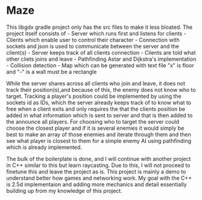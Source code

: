 # Maze

This libgdx gradle project only has the src files to make it less bloated. The project itself consists of 
    - Server which runs first and listens for clients
    - Clients which enable user to control their character
    - Connection with sockets and json is used to communicate between the server and the client(s)
    - Server keeps track of all clients connection
    - Clients are told what other cliets joins and leave 
    - Pathfinding Astar and Dijkstra's implementation 
    - Collision detection 
    - Map which can be generated with text file "x" is floor and "-" is a wall must be a rectangle


While the server shares across all clients who join and leave, it does not track their position(s),and because of this, the enemy does not know who to target. Tracking a player's position could be implemented by using the sockets id as IDs, which the server already keeps track of to know what to free when a client exits and only requires the that the clients position be added in what information which is sent to server and that is then added to the announce all players. For choosing who to target the server could choose the closest player and if it is several enemies it would simply be best to make an array of those enemies and iterate through them and then see what player is closest to them for a simple enemy AI using pathfinding which is already implemented. 

The bulk of the boilerplate is done, and I will continue with another project in C++ similar to this but learn raycasting. Due to this, I will not proceed to finetune this and leave the project as is. This project is mainly a demo to understand better how games and networking work. My goal with the C++ is 2.5d implementaion and adding more mechanics and detail essentially building up from my knowledge of this project. 